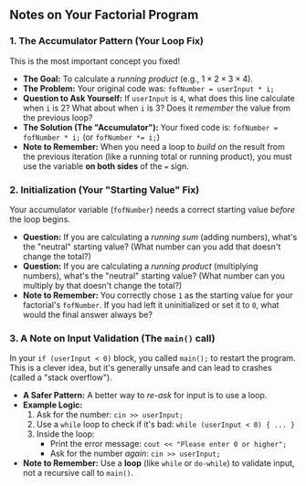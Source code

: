 ## Notes on Your Factorial Program

### 1. The Accumulator Pattern (Your Loop Fix)

This is the most important concept you fixed!

* **The Goal:** To calculate a *running product* (e.g., $1 \times 2 \times 3 \times 4$).
* **The Problem:** Your original code was: `fofNumber = userInput * i;`
* **Question to Ask Yourself:** If `userInput` is `4`, what does this line calculate when `i` is 2? What about when `i` is 3? Does it *remember* the value from the previous loop?
* **The Solution (The "Accumulator"):** Your fixed code is: `fofNumber = fofNumber * i;` (or `fofNumber *= i;`)
* **Note to Remember:** When you need a loop to *build on* the result from the previous iteration (like a running total or running product), you must use the variable **on both sides** of the `=` sign.

### 2. Initialization (Your "Starting Value" Fix)

Your accumulator variable (`fofNumber`) needs a correct starting value *before* the loop begins.

* **Question:** If you are calculating a *running sum* (adding numbers), what's the "neutral" starting value? (What number can you add that doesn't change the total?)
* **Question:** If you are calculating a *running product* (multiplying numbers), what's the "neutral" starting value? (What number can you multiply by that doesn't change the total?)
* **Note to Remember:** You correctly chose `1` as the starting value for your factorial's `fofNumber`. If you had left it uninitialized or set it to `0`, what would the final answer always be?

### 3. A Note on Input Validation (The `main()` call)

In your `if (userInput < 0)` block, you called `main();` to restart the program. This is a clever idea, but it's generally unsafe and can lead to crashes (called a "stack overflow").

* **A Safer Pattern:** A better way to *re-ask* for input is to use a loop.
* **Example Logic:**
    1.  Ask for the number: `cin >> userInput;`
    2.  Use a `while` loop to check if it's bad: `while (userInput < 0) { ... }`
    3.  Inside the loop:
        * Print the error message: `cout << "Please enter 0 or higher";`
        * Ask for the number *again*: `cin >> userInput;`
* **Note to Remember:** Use a **loop** (like `while` or `do-while`) to validate input, not a recursive call to `main()`.

